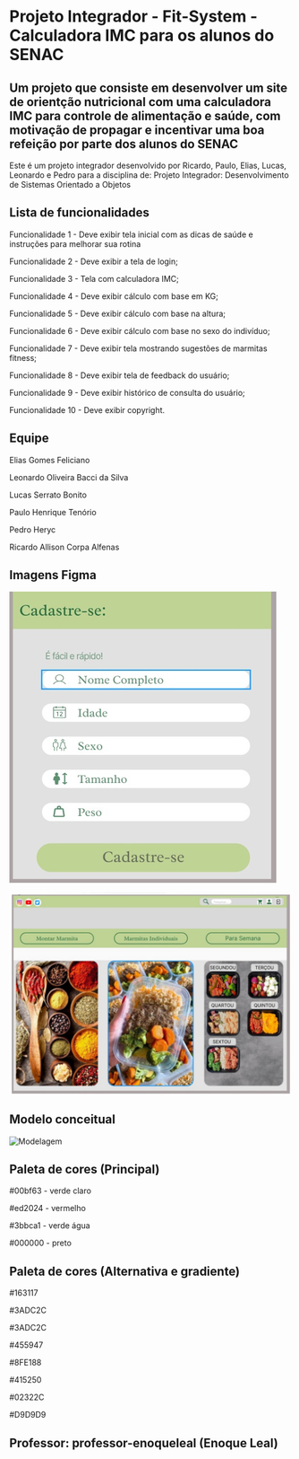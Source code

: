 # Projeto Integrador - Fit-System - Calculadora IMC para os alunos do SENAC

## Um projeto que consiste em desenvolver um site de orientção nutricional com uma calculadora IMC para controle de alimentação e saúde, com motivação de propagar e incentivar uma boa refeição por parte dos alunos do SENAC

Este é um projeto integrador desenvolvido por Ricardo, Paulo, Elias, Lucas, Leonardo e Pedro para a disciplina de: Projeto Integrador: Desenvolvimento de Sistemas Orientado a Objetos

## Lista de funcionalidades

Funcionalidade 1 - Deve exibir tela inicial com as dicas de saúde e instruções para melhorar sua rotina

Funcionalidade 2 - Deve exibir a tela de login;

Funcionalidade 3 - Tela com calculadora IMC;

Funcionalidade 4 - Deve exibir cálculo com base em KG;

Funcionalidade 5 - Deve exibir cálculo com base na altura;

Funcionalidade 6 - Deve exibir cálculo com base no sexo do indivíduo;

Funcionalidade 7 - Deve exibir tela mostrando sugestões de marmitas fitness;

Funcionalidade 8 - Deve exibir tela de feedback do usuário;

Funcionalidade 9 - Deve exibir histórico de consulta do usuário;

Funcionalidade 10 - Deve exibir copyright.



## Equipe

Elias Gomes Feliciano

Leonardo Oliveira Bacci da Silva

Lucas Serrato Bonito

Paulo Henrique Tenório

Pedro Heryc

Ricardo Allison Corpa Alfenas

## Imagens Figma



![Cadastro]( /Imagens/Cadastro.jpeg)

![Cadastro]( /Imagens/IMG_0264.jpeg)





## Modelo conceitual

![Modelagem](https://raw.githubusercontent.com/RicardoCorpa/fit-system/main/modelagem-conceitual/Captura%20de%20tela%202023-10-26%20192740.png)


## Paleta de cores (Principal)

#00bf63 - verde claro

#ed2024 - vermelho

#3bbca1 - verde água

#000000 - preto

## Paleta de cores (Alternativa e gradiente)

#163117

#3ADC2C

#3ADC2C

#455947

#8FE188

#415250

#02322C

#D9D9D9


## Professor: professor-enoqueleal (Enoque Leal)

